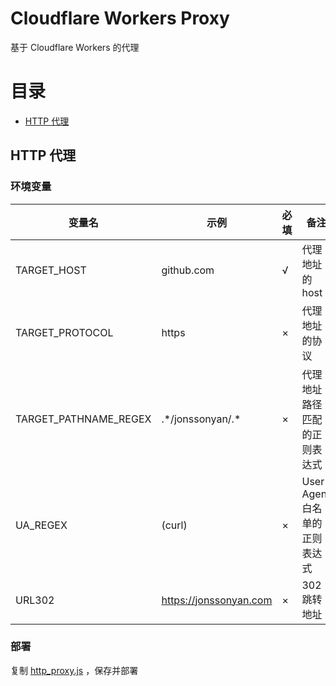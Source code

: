 # Cloudflare Workers Proxy

基于 Cloudflare Workers 的代理

# 目录

- [HTTP 代理](#http-代理)

## HTTP 代理

### 环境变量

| 变量名                   | 示例                     | 必填  | 备注                   |
|-----------------------|------------------------|-----|----------------------|
| TARGET_HOST           | github.com             | √   | 代理地址的 host           |
| TARGET_PROTOCOL       | https                  | ×   | 代理地址的协议              |
| TARGET_PATHNAME_REGEX | .\*/jonssonyan/.\*     | ×   | 代理地址路径匹配的正则表达式       |
| UA_REGEX              | (curl)                 | ×   | User-Agent 白名单的正则表达式 |
| URL302                | https://jonssonyan.com | ×   | 302 跳转地址             |

### 部署

复制 [http_proxy.js](http_proxy.js) ，保存并部署